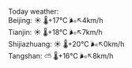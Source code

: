 Today weather:  
Beijing: ☀️ 🌡️+17°C 🌬️↖4km/h  
Tianjin: ☀️ 🌡️+18°C 🌬️↖7km/h  
Shijiazhuang: ☀️ 🌡️+20°C 🌬️↖0km/h  
Tangshan: ⛅️  🌡️+16°C 🌬️↖8km/h  
